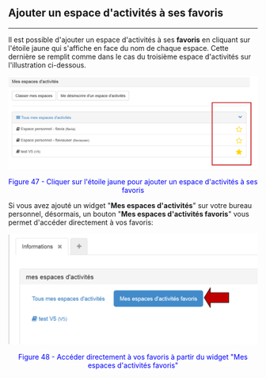 ## Ajouter un espace d'activités à ses favoris
---
Il est possible d'ajouter un espace d'activités à ses **favoris** en cliquant sur l'étoile jaune qui s'affiche en face du nom de chaque espace. Cette dernière se remplit comme dans le cas du troisième espace d'activités sur l'illustration ci-dessous.

![](images/fig47.png)

<p style ="text-align: center; color: blue">Figure 47 - Cliquer sur l'étoile jaune pour ajouter un espace d'activités à ses favoris</p>

Si vous avez ajouté un widget "**Mes espaces d'activités**" sur votre bureau personnel, désormais, un bouton "**Mes espaces d'activités favoris**" vous permet d'accéder directement à vos favoris:

![](images/fig48.png)

<p style ="text-align: center; color: blue">Figure 48 - Accéder directement à vos favoris à partir  du widget "Mes espaces d'activités favoris"</p>
